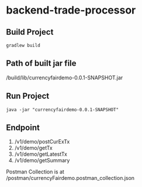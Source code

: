 # backend-trade-processor

## Build Project
<code>gradlew build</code>

## Path of built jar file
/build/lib/currencyfairdemo-0.0.1-SNAPSHOT.jar

## Run Project
<code>java -jar "currencyfairdemo-0.0.1-SNAPSHOT"</code>

## Endpoint

1. /v1/demo/postCurExTx
2. /v1/demo/getTx
3. /v1/demo/getLatestTx
4. /v1/demo/getSummary

Postman Collection is at
/postman/currencyFairdemo.postman_collection.json
